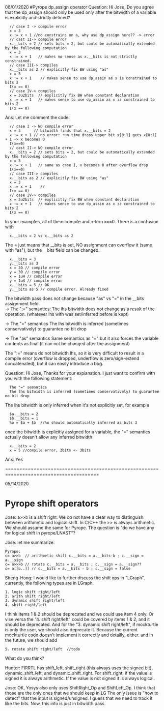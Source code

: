 06/01/2020
#Pyrope dp_assign operator
Question: Hi Jose, Do you agree that the dp_assign should only be used only
after the bitwidth of a variable is explicitly and strictly defined?

```
  // case I -> compile error
  x = 3
  x := x + 1 //no constrains on a, why use dp_assign here?? -> error
  // cast II-> compile error
  x.__bits = 2 // sets bits = 2, but could be automatically extended by the following computation
  x = 3
  x := x + 1   // makes no sense as x.__bits is not strictly constrained.
  // case III-> compiles
  x.__bits as 2 // explicitly fix BW using "as"
  x = 3
  x := x + 1    // makes sense to use dp_assin as x is constrained to bits 2
  I(x == 0)
  // case IV-> compiles
  x = 3u2bits  // explicitly fix BW when constant declaration
  x := x + 1   // makes sense to use dp_assin as x is constrained to bits 2
  I(x == 0)
```

Ans: Let me comment the code:

```  
  // case I -> NO compile error
  x = 3      // bitwidth finds that x.__bits = 2
  x := x + 1 // no error: run time drops upper bit x[0:1] gets x[0:1] + 1 -> x becomes 0
  I(x==0)
  // cast II-> NO compile error
  x.__bits = 2 // sets bits = 2, but could be automatically extended by the following computation
  x = 3
  x := x + 1   // same as case I, x becomes 0 after overflow drop
  I(x==0)
  // case III-> compiles
  x.__bits as 2 // explicitly fix BW using "as"
  x = 3
  x := x + 1    //
  I(x == 0)
  // case IV-> compiles
  x = 3u2bits  // explicitly fix BW when constant declaration
  x := x + 1   // makes sense to use dp_assin as x is constrained to bits 2
  I(x == 0)
 ``` 


  In your examples, all of them compile and return x==0. There is a confusion with
  ```
    x.__bits = 2 vs x.__bits as 2
  ```

  The = just means that \_\_bits is set, NO assignment can overflow it (same with
  "as"), but the \_\_bits field can be changed.
  ```
    x.__bits = 3
    y.__bits as 3
    x = 30 // compile error
    y = 30 // compile error
    x = 1u4 // compile error
    y = 1u4 // compile error
    x.__bits = 5 // OK
    y.__bits as 5 // compile error. Already fixed
  ```

  The bitwidth pass does not change because "as" vs "=" in the \_\_bits assignment
  field.  
  -> The ":=" semantics: The lhs bitwidth does not change as a result of
  the operation. (whatever lhs with was set/inferred before is kept)
  
  -> The "=" semantics
  The lhs bitwidth is inferred (sometimes conservatively) to guarantee no bit drop
  
  -> The "as" semantics
  Same semantics as "=" but it also forces the variable contents as final (it
  can not be changed after the assignment) 

  The ":=" means do not bitwidth lhs, so it is very difficult to result in a
  compile error (overflow is dropped, underflow is zero/sign-extend
  concatenated), but it can easily introduce a bug.

Question: 
Hi Jose,
Thanks for your explanation.
I just want to confirm with you with the following statement:
```
  The "=" semantics
  The lhs bitwidth is inferred (sometimes conservatively) to guarantee no bit drop
```

The lhs bitwidth is only inferred when it's not explicitly set, for example
```
  $a.__bits = 2
  $b.__bits = 1
  %o = $a + $b  //%o should automatically inferred as bits 3
```
once the bitwidth is explicitly assigned for a variable, the "=" semantics
actually doesn't allow any inferred bitwidth

```
  x.__bits = 2
  x = 5 //compile error, 2bits <- 3bits
```

Ans: Yes

=======================================================================================

05/14/2020
# Pyrope shift operators

Jose: 
a>>b is a shift right.
We do not have a clear way to distinguish between arithmetic and logical shift. In C/C++ the >> is always arithmetic. We should assume the same for Pyrope.
The question is "do we have any for logical shift in pyrope/LNAST"?

Jose: 
let me summarize:
```
Pyrope:
c= a>>b  // arithmetic shift c.__bits = a.__bits-b ; c.__sign = a.__sign
c= a>>>b // rotate c.__bits = a.__bits ; c.__sign = a.__sign??
c= a[[b..]] // c.__bits = a.__bits - b ; c.__sign = false
```
Sheng-Hong:
I would like to further discuss the shift ops in "LGraph",
currently, the following types are in LGraph.
```
1. logic shift right/left
2. arith shift right/left
3. dynamic shift right/left
4. shift right/left
```
I think items 1 & 2 should be deprecated and we could use item 4 only. Or vise
versa the  "4. shift right/left" could be covered by items 1 & 2, and it should
be deprecated.  And for the "3. dynamic shift right/left", if mockturtle is only
the user, we should also deprecate it. Because the current mockturtle code
doesn't implement it correctly and detailly, either.  and in the future, we
should add
```
5. rotate shift right/left  //todo
```
What do you think?

Hunter:
FIRRTL has shift_left, shift_right (this always uses the signed bit),
dynamic_shift_left, and dynamic_shift_right. For shift_right, if the value is
signed it is always arithmetic. If the value is not signed it is always logical.


Jose:
OK, Yosys also only uses ShiftRight_Op and ShiftLeft_Op. I think that those are
the only ones that we should keep in LG The only issue is "how to detect" that
the input is signed/unsigned. I guess that we need to track it like the bits.
Now, this info is just in bitwidth pass.
